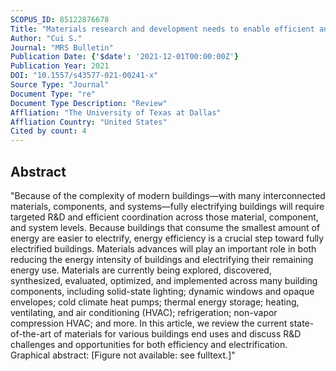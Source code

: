 ```yaml
---
SCOPUS_ID: 85122876678
Title: "Materials research and development needs to enable efficient and electrified buildings"
Author: "Cui S."
Journal: "MRS Bulletin"
Publication Date: {'$date': '2021-12-01T00:00:00Z'}
Publication Year: 2021
DOI: "10.1557/s43577-021-00241-x"
Source Type: "Journal"
Document Type: "re"
Document Type Description: "Review"
Affliation: "The University of Texas at Dallas"
Affliation Country: "United States"
Cited by count: 4
---
```


## Abstract
"Because of the complexity of modern buildings—with many interconnected materials, components, and systems—fully electrifying buildings will require targeted R&D and efficient coordination across those material, component, and system levels. Because buildings that consume the smallest amount of energy are easier to electrify, energy efficiency is a crucial step toward fully electrified buildings. Materials advances will play an important role in both reducing the energy intensity of buildings and electrifying their remaining energy use. Materials are currently being explored, discovered, synthesized, evaluated, optimized, and implemented across many building components, including solid-state lighting; dynamic windows and opaque envelopes; cold climate heat pumps; thermal energy storage; heating, ventilating, and air conditioning (HVAC); refrigeration; non-vapor compression HVAC; and more. In this article, we review the current state-of-the-art of materials for various buildings end uses and discuss R&D challenges and opportunities for both efficiency and electrification. Graphical abstract: [Figure not available: see fulltext.]"
